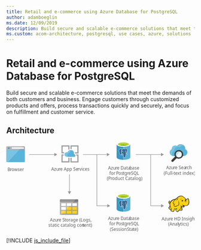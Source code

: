 ```yaml
---
title: Retail and e-commerce using Azure Database for PostgreSQL
author: adamboeglin
ms.date: 12/09/2019
description: Build secure and scalable e-commerce solutions that meet the demands of both customers and business. Engage customers through customized products and offers, process transactions quickly and securely, and focus on fulfillment and customer service.
ms.custom: acom-architecture, postgresql, use cases, azure, solutions
---
```

# Retail and e-commerce using Azure Database for PostgreSQL

Build secure and scalable e-commerce solutions that meet the demands of both customers and business. Engage customers through customized products and offers, process transactions quickly and securely, and focus on fulfillment and customer service. 


## Architecture

<svg class="architecture-diagram" aria-labelledby="retail-and-ecommerce-using-azure-database-for-postgresql" height="285.39" viewbox="0 0 595.565 285.39" width="595.565" xmlns="http://www.w3.org/2000/svg"><title id="retail-and-ecommerce-using-azure-database-for-postgresql">Retail and e-commerce using Azure Database for PostgreSQL</title><desc>Build secure and scalable e-commerce solutions that meet the demands of both customers and business. Engage customers through customized products and offers, process transactions quickly and securely, and focus on fulfillment and customer service.</desc><text fill="#5b5b5b" font-family="SegoeUI, Segoe UI" font-size="14" transform="translate(3.797 91.785)">B<tspan letter-spacing="-0.013em" x="8.025" y="0">r</tspan><tspan x="12.708" y="0">owser</tspan></text><path d="M0,61.653A2.354,2.354,0,0,0,2.347,64H56.338a2.354,2.354,0,0,0,2.347-2.347V24.915H0Z" fill="#59b4d9"></path><path d="M56.338,14H2.347A2.354,2.354,0,0,0,0,16.347v8.92H58.685v-8.92A2.354,2.354,0,0,0,56.338,14" fill="#a0a1a2"></path><path d="M2.347,14A2.354,2.354,0,0,0,0,16.347V61.653A2.354,2.354,0,0,0,2.347,64H4.93L51.174,14Z" fill="#fff" opacity="0.2" style="isolation: isolate"></path><rect fill="#fff" height="4.514" width="38.371" x="17.305" y="17.181"></rect><circle cx="7.9" cy="19.814" fill="#3999c6" r="2.633"></circle><text fill="#5b5b5b" font-family="SegoeUI, Segoe UI" font-size="14" transform="translate(321.778 87.285)">Azu<tspan letter-spacing="-0.013em" x="23.283" y="0">r</tspan><tspan x="27.966" y="0">e Data</tspan><tspan letter-spacing="-0.013em" x="67.929" y="0">b</tspan><tspan x="75.975" y="0">ase </tspan><tspan x="3.989" y="16.8">for </tspan><tspan letter-spacing="-0.037em" x="25.276" y="16.8">P</tspan><tspan x="32.597" y="16.8">os</tspan><tspan letter-spacing="-0.008em" x="46.741" y="16.8">t</tspan><tspan x="51.375" y="16.8">g</tspan><tspan letter-spacing="-0.013em" x="59.62" y="16.8">r</tspan><tspan x="64.302" y="16.8">eSQL</tspan><tspan x="-3.845" y="33.6">(P</tspan><tspan letter-spacing="-0.013em" x="8.22" y="33.6">r</tspan><tspan x="12.903" y="33.6">oduct Catalog)</tspan></text><text fill="#5b5b5b" font-family="SegoeUI, Segoe UI" font-size="14" transform="translate(321.778 247.285)">Azu<tspan letter-spacing="-0.013em" x="23.283" y="0">r</tspan><tspan x="27.966" y="0">e Data</tspan><tspan letter-spacing="-0.013em" x="67.929" y="0">b</tspan><tspan x="75.975" y="0">ase </tspan><tspan x="3.989" y="16.8">for </tspan><tspan letter-spacing="-0.037em" x="25.276" y="16.8">P</tspan><tspan x="32.597" y="16.8">os</tspan><tspan letter-spacing="-0.008em" x="46.741" y="16.8">t</tspan><tspan x="51.375" y="16.8">g</tspan><tspan letter-spacing="-0.013em" x="59.62" y="16.8">r</tspan><tspan x="64.302" y="16.8">eSQL</tspan><tspan x="5.472" y="33.6">(Session </tspan><tspan letter-spacing="-0.032em" x="59.688" y="33.6">S</tspan><tspan x="66.674" y="33.6">ta</tspan><tspan letter-spacing="-0.008em" x="78.542" y="33.6">t</tspan><tspan x="83.176" y="33.6">e)</tspan></text><text fill="#5b5b5b" font-family="SegoeUI, Segoe UI" font-size="14" transform="translate(142.145 90.785)">Azu<tspan letter-spacing="-0.013em" x="23.283" y="0">r</tspan><tspan x="27.966" y="0">e App Se</tspan><tspan letter-spacing="0.04em" x="83.207" y="0">r</tspan><tspan x="88.635" y="0">vices</tspan></text><text fill="#5b5b5b" font-family="SegoeUI, Segoe UI" font-size="14" transform="translate(505.337 86.785)">Azu<tspan letter-spacing="-0.013em" x="23.283" y="0">r</tspan><tspan x="27.966" y="0">e Sea</tspan><tspan letter-spacing="-0.013em" x="61.004" y="0">r</tspan><tspan x="65.687" y="0">ch</tspan><tspan x="-7.889" y="16.8">(Full-</tspan><tspan letter-spacing="-0.008em" x="23.475" y="16.8">t</tspan><tspan x="28.109" y="16.8">ext index)</tspan></text><text fill="#5b5b5b" font-family="SegoeUI, Segoe UI" font-size="14" transform="translate(138.088 251.785)">Azu<tspan letter-spacing="-0.013em" x="23.283" y="0">r</tspan><tspan x="27.966" y="0">e </tspan><tspan letter-spacing="-0.032em" x="39.122" y="0">S</tspan><tspan letter-spacing="-0.008em" x="46.108" y="0">t</tspan><tspan x="50.743" y="0">orage (Logs,</tspan><tspan x="-5.12" y="16.8">static catalog con</tspan><tspan letter-spacing="-0.008em" x="102.847" y="16.8">t</tspan><tspan x="107.481" y="16.8">ent)</tspan></text><line fill="none" stroke="#969696" stroke-miterlimit="10" stroke-width="1.5" x1="319.54" x2="242.275" y1="40.03" y2="40.03"></line><polygon fill="#969696" points="318.008 34.794 327.075 40.03 318.008 45.266 318.008 34.794"></polygon><line fill="none" stroke="#969696" stroke-miterlimit="10" stroke-width="1.5" x1="153.54" x2="72.275" y1="40.03" y2="40.03"></line><polygon fill="#969696" points="152.008 34.794 161.075 40.03 152.008 45.266 152.008 34.794"></polygon><path d="M196.051,61.22H178.123V43.4h3.672a9.513,9.513,0,0,1-.648-3.564V39.62h-6.8V65h25.488V49.88h-3.78Z" fill="#a0a1a2"></path><path d="M221.323,43.4h3.24V61.328H206.635V49.988h-3.78V65h25.488V39.62h-7.992a7.609,7.609,0,0,1,.972,3.564Z" fill="#a0a1a2"></path><path d="M178.123,32.6V14.78h17.928V25.148a10.021,10.021,0,0,1,3.78-1.728V11H174.343V36.38h7.344a10.249,10.249,0,0,1,2.376-3.672l-5.94-.108Z" fill="#a0a1a2"></path><path d="M206.635,22.988V14.78h17.928V32.708h-7.884a13.1,13.1,0,0,1,.54,3.672v.108h11.124V11H202.855V22.772c.324,0,.54-.108.864-.108A26.751,26.751,0,0,1,206.635,22.988Z" fill="#a0a1a2"></path><path d="M218.407,43.076a3.987,3.987,0,0,0-4-4h-.54a11.741,11.741,0,0,0,.432-2.808,10.628,10.628,0,0,0-20.736-3.348,8.425,8.425,0,0,0-2.376-.432,7.345,7.345,0,0,0,0,14.688h23.544a4.107,4.107,0,0,0,3.672-4.1" fill="#59b4d9"></path><path d="M195.079,47.18a7.341,7.341,0,0,1,3.564-12.312,5.967,5.967,0,0,1,2.376-.108,10.713,10.713,0,0,1,5.94-8.64,10.181,10.181,0,0,0-3.24-.54,10.57,10.57,0,0,0-10.044,7.344,8.425,8.425,0,0,0-2.376-.432,7.345,7.345,0,0,0,0,14.688h3.78Z" fill="#fff" opacity="0.2" style="isolation: isolate"></path><path d="M169.343,228.5a2.131,2.131,0,0,0,2.2,2.2h53.592a2.131,2.131,0,0,0,2.2-2.2v-38.4h-58Z" fill="#a0a1a2"></path><path d="M225.139,181.292H171.547a2.131,2.131,0,0,0-2.2,2.2v6.612h58V183.5a2.131,2.131,0,0,0-2.2-2.2" fill="#7a7a7a"></path><rect fill="#fff" height="8.816" width="14.616" x="191.151" y="193.936"></rect><rect fill="#fcd116" height="8.816" width="14.616" x="191.151" y="205.884"></rect><rect fill="#fcd116" height="8.816" width="14.616" x="208.551" y="205.884"></rect><rect fill="#fff" height="8.816" width="14.616" x="208.551" y="193.936"></rect><rect fill="#fff" height="8.816" width="14.616" x="173.751" y="193.936"></rect><rect fill="#fff" height="8.816" width="14.616" x="173.751" y="205.884"></rect><rect fill="#fcd116" height="8.816" width="14.616" x="173.751" y="217.716"></rect><rect fill="#fcd116" height="8.816" width="14.616" x="191.151" y="217.716"></rect><rect fill="#fcd116" height="8.816" width="14.616" x="208.551" y="217.716"></rect><path d="M171.547,181.292a2.37,2.37,0,0,0-2.2,2.2V228.5a2.37,2.37,0,0,0,2.2,2.2h2.436l45.936-49.416Z" fill="#fff" opacity="0.2" style="isolation: isolate"></path><path d="M565.623,22.9c0-.448.112-1.008.112-1.456a14.413,14.413,0,0,0-14.56-14.336,14.135,14.135,0,0,0-11.76,5.824,10.426,10.426,0,0,0-5.824-1.68A10.971,10.971,0,0,0,522.615,22.12v.9c-4.032,2.128-6.272,5.6-6.272,9.856,0,6.72,5.488,11.984,12.544,11.984H559.8c7.056,0,12.544-5.264,12.544-11.984A10.625,10.625,0,0,0,565.623,22.9Z" fill="#59b4d9"></path><path d="M524.183,38.36c0-4.592,2.352-8.176,6.72-10.416v-.9a11.754,11.754,0,0,1,17.808-9.856,15.487,15.487,0,0,1,12.544-6.384h0A15.172,15.172,0,0,0,551.175,7a14.535,14.535,0,0,0-11.76,5.936,10.426,10.426,0,0,0-5.824-1.68A10.971,10.971,0,0,0,522.615,22.12v.9c-4.032,2.128-6.272,5.6-6.272,9.856a11.877,11.877,0,0,0,9.408,11.648A12.584,12.584,0,0,1,524.183,38.36Z" fill="#fff" opacity="0.2" style="isolation: isolate"></path><path d="M554.759,41.72a9.692,9.692,0,0,1-9.408,7.392A8.526,8.526,0,0,1,543,48.776a10.058,10.058,0,0,1-3.136-1.456,10.293,10.293,0,0,1-2.464-2.464,9.8,9.8,0,0,1-1.456-7.728,9.692,9.692,0,0,1,9.408-7.392,8.526,8.526,0,0,1,2.352.336,9.758,9.758,0,0,1,5.936,4.368,9.232,9.232,0,0,1,1.12,7.28" fill="#fff"></path><path d="M554.759,41.72a9.692,9.692,0,0,1-9.408,7.392A8.526,8.526,0,0,1,543,48.776a10.058,10.058,0,0,1-3.136-1.456,10.293,10.293,0,0,1-2.464-2.464,9.8,9.8,0,0,1-1.456-7.728,9.692,9.692,0,0,1,9.408-7.392,8.526,8.526,0,0,1,2.352.336,9.758,9.758,0,0,1,5.936,4.368,9.232,9.232,0,0,1,1.12,7.28" fill="#59b4d9" opacity="0.1" style="isolation: isolate"></path><path d="M550.615,31.3a9.5,9.5,0,0,0-2.912-1.232,8.526,8.526,0,0,0-2.352-.336,9.692,9.692,0,0,0-9.408,7.392,9.3,9.3,0,0,0,1.456,7.728,7.847,7.847,0,0,0,.9,1.12A25.051,25.051,0,0,1,550.615,31.3" fill="#59b4d9" opacity="0.3" style="isolation: isolate"></path><path d="M557.223,32.312a13.834,13.834,0,0,0-8.512-6.272,17.291,17.291,0,0,0-3.36-.448,13.892,13.892,0,0,0-13.44,10.528,13.553,13.553,0,0,0,1.456,10.192l-10.528,10.64a3.654,3.654,0,0,0,0,5.04,3.8,3.8,0,0,0,5.152,0l10.528-10.64a14.179,14.179,0,0,0,3.584,1.456,17.291,17.291,0,0,0,3.36.448A13.892,13.892,0,0,0,558.9,42.728,14.127,14.127,0,0,0,557.223,32.312Zm-2.464,9.408a9.692,9.692,0,0,1-9.408,7.392A8.526,8.526,0,0,1,543,48.776a10.058,10.058,0,0,1-3.136-1.456,10.293,10.293,0,0,1-2.464-2.464,9.8,9.8,0,0,1-1.456-7.728,9.692,9.692,0,0,1,9.408-7.392,8.526,8.526,0,0,1,2.352.336,9.758,9.758,0,0,1,5.936,4.368A9.3,9.3,0,0,1,554.759,41.72Z" fill="#3e3e3e"></path><path d="M537.511,50.792a13.635,13.635,0,0,1-3.584-3.584c-.224-.336-.336-.56-.56-.9l-.9,1.008-.112.112a2.343,2.343,0,0,0,.448.672,16.758,16.758,0,0,0,3.92,4.032,2.676,2.676,0,0,0,.784.336l1.008-1.008C538.071,51.128,537.847,51.016,537.511,50.792Z" fill="#1e1e1e" opacity="0.5" style="isolation: isolate"></path><polygon fill="#fcd116" points="534.788 181.474 530.163 182.267 526.066 184.117 522.498 186.364 519.062 190.461 517.212 192.443 515.361 193.104 514.833 191.915 515.758 190.725 515.89 189.007 516.551 189.007 517.079 189.536 516.947 187.818 516.287 187.289 516.287 186.628 514.701 187.553 513.115 189.271 512.851 190.857 513.511 192.179 514.04 194.293 515.229 194.822 516.551 194.822 517.74 194.029 516.947 198.126 517.74 202.619 516.815 204.733 514.04 207.773 514.436 209.755 515.89 211.87 518.401 213.588 519.855 213.852 521.308 213.852 520.383 217.817 523.819 219.27 528.18 219.799 529.634 218.742 529.766 216.231 531.484 213.456 531.616 211.209 535.581 211.606 539.281 211.209 535.581 213.456 536.242 216.099 538.488 219.799 540.867 220.724 542.585 220.063 543.378 218.478 547.211 215.57 548.004 216.231 553.951 216.495 555.14 215.438 555.272 213.72 554.876 213.059 554.611 208.434 552.629 204.469 552.893 202.619 554.083 203.28 557.519 206.451 559.105 206.584 560.955 205.791 562.805 204.469 563.73 201.43 569.016 201.826 572.32 200.505 574.963 198.126 576.813 194.558 577.342 190.329 576.945 185.571 575.888 181.21 574.831 179.756 573.377 179.36 570.866 182.135 568.62 182.928 566.637 179.624 564.655 177.774 563.466 177.113 559.237 173.413 555.669 171.563 552.233 171.298 548.136 171.959 544.568 173.281 542.189 175.263 540.206 177.642 538.224 178.17 534.788 181.474"></polygon><polygon fill="#1e1e1e" points="516.947 197.461 517.476 198.122 517.608 197.329 517.212 197.329 516.947 197.461"></polygon><path d="M577.738,185.307a14.653,14.653,0,0,0-1.586-5.286c-.132-.132-.264-.4-.4-.529a5.457,5.457,0,0,0-1.454-.925,1.96,1.96,0,0,0-1.718,0c-.132.132-.264.132-.4.264a7.33,7.33,0,0,0-.793,1.057,9.318,9.318,0,0,1-.925,1.189,5.128,5.128,0,0,1-1.454.793,5.128,5.128,0,0,0-.793-1.454,12.4,12.4,0,0,0-1.189-1.586l-1.057-1.057-1.189-.793a29.418,29.418,0,0,1-3.172-2.511c-.4-.4-.925-.793-1.322-1.189a11.711,11.711,0,0,0-7-3.04,19.132,19.132,0,0,0-7.929,1.718,13.93,13.93,0,0,0-3.436,2.114,18.967,18.967,0,0,0-2.511,2.907,3.91,3.91,0,0,0-1.322.264,4.69,4.69,0,0,0-1.586,1.057,8.55,8.55,0,0,1-1.189,1.057h0l-1.057,1.057a28.952,28.952,0,0,0-6.872,1.718,19.8,19.8,0,0,0-5.683,3.436,9.936,9.936,0,0,0-1.982,2.114,21.524,21.524,0,0,0-1.454,2.247l-1.189,1.189a2.742,2.742,0,0,1-1.322.793h0a1.023,1.023,0,0,1-.4.132v-.132a3.389,3.389,0,0,0,.793-2.511c.132.132.132.264.264.4s.132.264.264.4l.264-.264.4.132a5.542,5.542,0,0,0,.132-2.114,1.816,1.816,0,0,0-.661-1.057c0-.132.132-.132.132-.264a1.91,1.91,0,0,0,.264-.925l-.264-.132h0l.264.132.4-.264-.529.132a8.585,8.585,0,0,0-3.568,2.247,5.868,5.868,0,0,0-1.057,1.454,2.949,2.949,0,0,0-.4,1.718,3.97,3.97,0,0,0,.793,1.454,8.422,8.422,0,0,0,.264.925,1.878,1.878,0,0,1,.264.793,2.746,2.746,0,0,0,1.454,1.322,3.221,3.221,0,0,0,1.586,0c-.132.661-.132,1.322-.264,1.982a27.663,27.663,0,0,0,.132,3.172,1.676,1.676,0,0,0,.132.793c0,.264.132.529.132.793a1.878,1.878,0,0,0-.264.793,5.523,5.523,0,0,1-.529,1.322l-1.057,1.057-.925.925-.264.264a1.625,1.625,0,0,0-.661,1.85,18.821,18.821,0,0,0,.661,2.114,8.032,8.032,0,0,0,1.322,1.85,14.113,14.113,0,0,0,3.3,2.114,3.92,3.92,0,0,0,2.114.264c0,.132,0,.264-.132.264a6.443,6.443,0,0,0-.4.925c-.793,1.85,0,2.775,1.322,3.3a12.99,12.99,0,0,0,2.114.661c.132,0,.264.132.529.132a19.751,19.751,0,0,0,3.7.793c1.454.132,2.775-.264,3.172-1.586a5.816,5.816,0,0,0,.264-1.322V216.76a7.076,7.076,0,0,1,.925-1.586c0-.132.132-.132.132-.264.264-.529.529-.793.529-1.189v-1.586a15.994,15.994,0,0,0,2.511.132h1.322c-.132,0-.264.132-.4.132a.129.129,0,0,0-.132.132c-1.189.529-1.189,1.718-.793,2.775a6.285,6.285,0,0,0,1.454,2.643,10.365,10.365,0,0,0,2.643,3.04c1.057.661,2.247.661,3.832-.132a2.746,2.746,0,0,0,1.322-1.454c.132-.132.264-.4.4-.529a19.778,19.778,0,0,1,1.982-1.586,5.6,5.6,0,0,1,.925-.661,4.4,4.4,0,0,0,.793.4,4.955,4.955,0,0,0,1.454.132h3.436a3.823,3.823,0,0,0,2.247-.4,2.286,2.286,0,0,0,1.057-1.982V213.72a1.757,1.757,0,0,0-.4-.925v-2.907a6.633,6.633,0,0,0-.264-1.586,6.442,6.442,0,0,0-.529-1.454c-.132-.4-.264-.661-.4-1.057l-.264.132h0l.264-.132h0a8.084,8.084,0,0,0-.661-1.586v-.4l.529.529.793.793a9.1,9.1,0,0,0,1.718,1.454,3.19,3.19,0,0,0,2.247.529,5.239,5.239,0,0,0,2.907-1.057,6.459,6.459,0,0,0,1.85-2.379c.132-.264.132-.529.264-.793,0-.264.132-.4.132-.661a15.132,15.132,0,0,0,4.229.132,11.72,11.72,0,0,0,3.832-1.057,9.717,9.717,0,0,0,3.832-3.832h0a14.938,14.938,0,0,0,1.85-5.947C578.267,189.932,578.135,187.553,577.738,185.307ZM557.915,201.3c-.4,1.322-1.057,3.568.793,3.965a2.354,2.354,0,0,0,1.982-.4,3.724,3.724,0,0,1-1.718,0,1.159,1.159,0,0,1-.925-.793c.132.132.4.132.925.264,1.322.264,2.643-.264,2.907-1.322a13.663,13.663,0,0,1,.4-1.586,8.422,8.422,0,0,0,.925.264c-.132.529-.4,1.057-.529,1.718a3.737,3.737,0,0,1-3.7,2.511c-1.454,0-2.247-.925-3.3-1.718-.661-.529-1.322-1.189-1.982-1.718a14.62,14.62,0,0,1-4.758-2.379,9.045,9.045,0,0,0,3.568,2.775,34.584,34.584,0,0,1-1.718,6.343c-.264,1.057-2.775,5.154-3.568,5.55-.529.264-3.568,2.907-4.229,3.3a5.93,5.93,0,0,1-1.454,1.718c-1.982,1.057-3.3-.925-4.361-2.643-.529-.793-1.85-3.04-.661-3.7,1.057-.529,1.718-1.057,2.907-1.718a4.016,4.016,0,0,0,.661.925c0-.4-.132-.661-.132-1.057a3.772,3.772,0,0,1,0-1.718c0-.529.132-1.189.132-1.718-.132.661-.529,1.189-.661,1.85a1.191,1.191,0,0,0-.132.661,21.353,21.353,0,0,1-7.665.132c-.132-.925-.4-1.982-.529-2.643V212.4a3.008,3.008,0,0,1-.529,2.114c-.4.793-.661.925-1.322,2.247a11.368,11.368,0,0,1-.132,2.114c-.4,1.322-3.965.264-4.89,0-1.189-.264-3.568-.793-3.04-2.379a19.168,19.168,0,0,0,1.189-4.758,25.648,25.648,0,0,1-4.493-11.1,13.782,13.782,0,0,1,.529-6.476,17.58,17.58,0,0,1,4.625-7.268c3.04-2.643,5.815-3.7,10.308-4.361-1.057,1.189-2.114,2.511-3.3,3.832a20.478,20.478,0,0,0-2.643,4.229c-1.057,2.114-1.057,2.907.4,4.625,1.189,1.586,1.85,2.247,2.247,3.832a8.559,8.559,0,0,0-.661,2.775c1.454,1.586,2.511,2.643,3.832,2.907a5.118,5.118,0,0,0,3.7-.4c2.643-1.322,5.154-3.172,8.194-3.3,1.454-3.436,1.322-6.343.529-9.779a58.531,58.531,0,0,1-.793-6.74,17.227,17.227,0,0,0-.264,6.872c.529,2.907.925,6.079-.529,8.59-2.775.264-5.154,1.85-7.665,3.172a4.364,4.364,0,0,1-3.172.264c-.793-.132-1.454-.793-2.643-2.114a6.139,6.139,0,0,1,.793-3.04,57.631,57.631,0,0,1,3.172-5.418c-1.322,1.718-2.643,3.172-3.7,4.758a12.324,12.324,0,0,0-1.982-3.172,2.784,2.784,0,0,1-.4-3.436,14.2,14.2,0,0,1,2.643-4.229c2.114-2.379,4.1-4.89,6.476-7.268A5.035,5.035,0,0,1,541,178.038c1.586-.264,3.04-.529,4.625-.925a26.978,26.978,0,0,1-4.493.4h0c1.454-1.85,2.247-2.907,4.625-3.965,5.815-2.511,9.515-2.775,14.008,1.057a31.639,31.639,0,0,0,3.436,2.775,5.816,5.816,0,0,0-1.322.264,5.038,5.038,0,0,1,1.982.132c.132.132.4.264.529.4a5.381,5.381,0,0,1,1.85,1.586,17.5,17.5,0,0,1,1.586,2.643c-.264-.132-.529-.132-.793-.264a.8.8,0,0,0-.529-.132,1.589,1.589,0,0,0-1.057.264h0a4.306,4.306,0,0,1-1.718.529,1.459,1.459,0,0,0,1.057,0h.132c-.132.132-.132.4-.264.661a2.249,2.249,0,0,0,.132.925h0c0,.132.132.132.132.264-.264.132-.4.132-.661.264a12.736,12.736,0,0,1,3.172,0c.132.4.132.661.264,1.057h-.4a1.808,1.808,0,0,0-1.85-.132c-2.247.529-1.718,1.85-2.775,3.832,1.057-1.322,1.057-2.775,2.775-3.172.4-.132.661-.264.925-.132a2.593,2.593,0,0,0-1.189,1.189c-.529,1.454-.132,2.511-.793,3.832.661-1.189.661-2.247,1.322-3.568.264-.4,1.057-1.189,1.454-1.189h.4a12.866,12.866,0,0,1,.132,2.114c-.132,1.189-.4,2.907-.529,3.568a9.474,9.474,0,0,0,1.189-3.568,10,10,0,0,0,0-3.965c-.4-1.85,1.454-1.454,2.511-2.379.793-.661,1.322-1.586,1.982-2.247s1.85.264,2.114,1.057a26.308,26.308,0,0,1,1.454,10.572c-.4,3.3-1.982,7-4.89,8.59-3.7,2.114-8.194.793-11.894-.4a9.44,9.44,0,0,1-1.982-1.057A2.969,2.969,0,0,1,557.915,201.3Zm-3.3,13.348c-.132,1.322-.529,1.454-1.85,1.454a27.623,27.623,0,0,1-3.3-.132A7.179,7.179,0,0,1,548,215.7c1.189-.925,3.3-4.625,3.7-5.947s.925-2.511,1.189-3.832a7.451,7.451,0,0,0,.529,1.586,7.821,7.821,0,0,1,.661,2.511,25.464,25.464,0,0,0,.132,3.172A2.045,2.045,0,0,1,554.611,214.645Zm-38.589-27.488a2.109,2.109,0,0,0-.4,1.057c-.4,1.454.132,2.775-1.189,3.832.661,1.189.529,1.718,1.982,1.189a5.457,5.457,0,0,0,1.454-.925c-.132.529-.4,1.057-.529,1.586,0,.132,0,.132-.132.264-1.057.4-2.379.661-2.907-.4a6.543,6.543,0,0,1-.529-1.718C512.058,190.329,514.569,187.95,516.022,187.157Zm.132,1.586a.8.8,0,0,1,.132-.529c0-.132,0-.132.132-.264.4.264.4.529.529,1.057C516.683,188.743,516.419,188.611,516.154,188.743Zm1.322,15.462a31.234,31.234,0,0,0,3.568,7.665h0a9.105,9.105,0,0,1-.4,1.057c-1.057,1.454-3.7-.661-4.493-1.454a5.346,5.346,0,0,1-1.586-2.907c-.132-.661,0-.661.529-1.189l1.982-1.982ZM567.827,182.4c0,.132.132.264.132.4l-.132.132c-.132-.132-.264-.4-.4-.529Zm-49.161,8.061Zm-2.114-3.172Zm-3.3,5.022Zm18.5,19.427Zm32.246-9.779Zm11.894-4.493Z" fill="#1e1e1e"></path><path d="M560.558,185.835a13.744,13.744,0,0,0-1.982.264c0-.264-.132-.4-.132-.661a1.876,1.876,0,0,0-1.189-1.057c.4-.264.925-.529,1.322-.793-1.057.529-2.247.4-3.172.925-.793.529-1.85,2.247-2.643,2.907a11.024,11.024,0,0,0,1.586-1.057,2.45,2.45,0,0,0,.264.925,2.082,2.082,0,0,0,.925.925,4.134,4.134,0,0,0-.661,1.322A11.547,11.547,0,0,1,560.558,185.835Z" fill="#1e1e1e"></path><path d="M551.043,183.853a5.216,5.216,0,0,1,3.3-4.1C551.175,180.549,550.647,181.871,551.043,183.853Z" fill="#1e1e1e"></path><path d="M556.2,198.919c-.132.4-.132,1.057-.264,1.454a5.72,5.72,0,0,1,.661-1.586c.264-.529.4-.529.925-.793a12.28,12.28,0,0,0,1.322-.661c-.4,0-1.057.264-1.454.264C556.461,197.729,556.329,197.994,556.2,198.919Z" fill="#1e1e1e"></path><path d="M539.281,181.078c-1.189,1.189-2.247,5.022-2.643,6.608.529-1.322,1.982-4.89,3.04-5.815a2.765,2.765,0,0,1,.793-.529c-.793,1.322-.661,1.586-.4,3.3a6.977,6.977,0,0,1,1.85-3.832c1.057-.264,2.114-.661,3.3-1.057-1.322.132-2.511.264-3.832.4C540.206,180.417,539.942,180.417,539.281,181.078Z" fill="#1e1e1e"></path><path d="M555.008,187.818a.887.887,0,0,1,1.586-.793v.132a8.551,8.551,0,0,0-1.189,1.057.422.422,0,0,1-.4-.4" fill="#fffacb"></path><text fill="#5b5b5b" font-family="SegoeUI, Segoe UI" font-size="14" transform="translate(490.961 247.657)">Azu<tspan letter-spacing="-0.013em" x="23.283" y="0">r</tspan><tspan x="27.966" y="0">e HD Insight</tspan><tspan x="20.665" y="16.8">(Anal</tspan><tspan letter-spacing="0.003em" x="52.356" y="16.8">y</tspan><tspan x="59.172" y="16.8">tics)</tspan></text><polyline fill="none" points="286.343 40 286.343 202 320.808 202" stroke="#969696" stroke-miterlimit="10" stroke-width="1.5"></polyline><polygon fill="#969696" points="319.276 207.236 328.343 202 319.276 196.764 319.276 207.236"></polygon><polyline fill="none" points="456.343 40 456.343 202 490.808 202" stroke="#969696" stroke-miterlimit="10" stroke-width="1.5"></polyline><polygon fill="#969696" points="489.276 207.236 498.343 202 489.276 196.764 489.276 207.236"></polygon><line fill="none" stroke="#969696" stroke-miterlimit="10" stroke-width="1.5" x1="490.54" x2="409.275" y1="40.03" y2="40.03"></line><polygon fill="#969696" points="489.008 34.794 498.075 40.03 489.008 45.266 489.008 34.794"></polygon><line fill="none" stroke="#969696" stroke-miterlimit="10" stroke-width="1.5" x1="199.675" x2="199.675" y1="157.895" y2="102.63"></line><polygon fill="#969696" points="204.91 156.363 199.675 165.43 194.439 156.363 204.91 156.363"></polygon><path d="M348.665,7.418V48.829c0,4.359,9.738,7.8,21.678,7.8V7.418Z" fill="#3998c5"></path><path d="M370.343,56.48h.34c11.867,0,21.338-3.431,21.338-7.777V7.418H370.343Z" fill="#59b3d8"></path><path d="M391.682,7.8c0,4.246-9.636,7.8-21.451,7.8s-21.566-3.556-21.566-7.8S358.3,0,370.116,0s21.566,3.556,21.566,7.8" fill="#fff"></path><path d="M387.318,7.341c0,2.868-7.685,5.162-17.092,5.162s-17.2-2.293-17.2-5.162,7.685-5.162,17.092-5.162,17.2,2.294,17.2,5.162" fill="#7fb900"></path><path d="M383.651,10.438c2.294-.912,3.556-1.95,3.556-3.1,0-2.868-7.685-5.162-17.092-5.162s-17.092,2.294-17.092,5.162c0,1.147,1.376,2.294,3.556,3.1,3.1-1.262,8.029-1.95,13.536-1.95a41.81,41.81,0,0,1,13.536,1.95" fill="#b7d332"></path><path d="M382.261,38.559c-3.414.7-3.649-.456-3.649-.456,3.6-5.349,5.112-12.138,3.811-13.8-3.547-4.532-9.692-2.389-9.79-2.333l-.033.006a12.176,12.176,0,0,0-2.28-.237,5.628,5.628,0,0,0-3.605,1.079s-10.955-4.513-10.446,5.674c.114,2.166,3.107,16.4,6.683,12.1,1.307-1.572,2.57-2.9,2.57-2.9a3.316,3.316,0,0,0,2.166.553l.062-.051a2.387,2.387,0,0,0,.025.613c-.921,1.026-.651,1.21-2.493,1.589-1.863.384-.767,1.067-.055,1.246a3.786,3.786,0,0,0,4.226-1.368l-.055.217a6.157,6.157,0,0,1,.57,3.326,9.172,9.172,0,0,0,.213,3.206c.284.773.57,2.514,2.989,2a3.571,3.571,0,0,0,3.217-3.431c.1-1.331.342-1.14.352-2.326l.188-.563c.217-1.806.034-2.389,1.279-2.117l.3.026a6.9,6.9,0,0,0,2.823-.475c1.518-.7,2.417-1.88.921-1.571Z" fill="#336790"></path><path d="M367.85,29.623a1.453,1.453,0,0,0-.494-.154,1.058,1.058,0,0,0-.727.1.265.265,0,0,0-.114.177c-.032.228.307.657.731.716a.78.78,0,0,0,.1.007.8.8,0,0,0,.723-.464l.011-.04C368.1,29.894,368.081,29.75,367.85,29.623Z" fill="#fff"></path><path d="M377.284,29.267a1.356,1.356,0,0,0-.49-.01c-.355.051-.7.21-.669.42l.006.021a.723.723,0,0,0,.659.423.74.74,0,0,0,.093-.006.864.864,0,0,0,.486-.267.555.555,0,0,0,.184-.371C377.535,29.379,377.439,29.3,377.284,29.267Z" fill="#fff"></path><path d="M383.293,38.515c-.164-.5-.883-.353-1.119-.3-2.4.5-3.079.007-3.219-.131a28.037,28.037,0,0,0,3.721-8.365c.665-2.66.652-4.771-.029-5.641a7.776,7.776,0,0,0-6.043-2.987,11.694,11.694,0,0,0-4.042.539l-.029.007-.046.016h0l-.041.016a9.41,9.41,0,0,0-2.14-.278,6.073,6.073,0,0,0-3.619,1.026,15.831,15.831,0,0,0-3.461-.87,7.157,7.157,0,0,0-5.116.921c-1.586,1.125-2.322,3.147-2.179,6.007.07,1.349,2.043,12.093,5.141,13.127a1.893,1.893,0,0,0,2.1-.835c1.1-1.327,2.135-2.429,2.394-2.7a3.779,3.779,0,0,0,1.8.479,1.619,1.619,0,0,0,.015.19c-.114.129-.217.259-.325.4-.414.527-.512.651-1.854.928-.544.114-1.268.324-1.279.863s.746.878,1.193.989a4.075,4.075,0,0,0,4.154-1.006,27.674,27.674,0,0,0,.4,6.385,2.973,2.973,0,0,0,2.855,2.2,4.586,4.586,0,0,0,.953-.108A3.611,3.611,0,0,0,376.8,46c.2-1.14.539-3.912.684-5.307a3.518,3.518,0,0,0,1.279.194,7.076,7.076,0,0,0,2.686-.506C382.3,39.974,383.5,39.151,383.293,38.515ZM377.188,40c-.059.779-.509,4.531-.743,5.892a3.017,3.017,0,0,1-2.836,2.872,2.4,2.4,0,0,1-3.04-1.51q-.033-.1-.058-.2a33.7,33.7,0,0,1-.331-7.441.3.3,0,0,0-.032-.139,1.608,1.608,0,0,0-.058-.285,1.568,1.568,0,0,0-.77-.933l-.038-.019a1.14,1.14,0,0,0-.993-.059,8.076,8.076,0,0,1,.409-1.3l.064-.171c.073-.2.161-.391.255-.607.5-1.117,1.19-2.645.441-6.107a2.106,2.106,0,0,0-2.421-1.735q-.063.01-.125.025a6.209,6.209,0,0,0-2.408.859,9.229,9.229,0,0,1,2.115-5.633,5.223,5.223,0,0,1,3.939-1.482,8.125,8.125,0,0,1,5.929,2.589,9.613,9.613,0,0,1,2.166,3.558c-1.627-.195-2.721.1-3.259.865-1.14,1.637.665,4.881,1.535,6.441.148.266.3.54.35.657A5.764,5.764,0,0,0,378.2,37.6a3.114,3.114,0,0,1,.307.424l-.074.021c-.461.124-1.322.366-1.244,1.945Zm-15.973.844c-1.02-.336-2.152-2.385-3.188-5.757a36.834,36.834,0,0,1-1.444-6.588c-.129-2.588.5-4.395,1.882-5.371a5.59,5.59,0,0,1,3.257-.876,14.088,14.088,0,0,1,4.25.772h0a2.63,2.63,0,0,0-.2.18c-2.368,2.39-2.284,6.494-2.28,6.666v.02a19.726,19.726,0,0,1-.069,3.839,4.221,4.221,0,0,0,1.112,3.534,3.679,3.679,0,0,0,.378.336c-.388.412-1.311,1.413-2.309,2.615h0c-.48.574-.937.779-1.393.628Zm3.423-7a20.524,20.524,0,0,0,.08-3.939,4.8,4.8,0,0,1,3.193-1,1.382,1.382,0,0,1,1.162,1.209c.7,3.26.092,4.622-.4,5.718-.095.211-.193.429-.274.644l-.064.171a10.027,10.027,0,0,0-.412,1.265,3.1,3.1,0,0,1-2.327-.99,3.678,3.678,0,0,1-.957-3.084Zm3.347,5.14a.307.307,0,0,0,.03-.038.523.523,0,0,1,.7-.169l.051.026a.959.959,0,0,1,.416,1.254,3.479,3.479,0,0,1-3.893,1.254h0a1.674,1.674,0,0,1-.729-.358,1.746,1.746,0,0,1,.767-.276c1.5-.307,1.71-.509,2.22-1.154.114-.146.255-.325.445-.536Zm9.612-3.093c-.059-.145-.192-.381-.374-.709l-.008-.014c-.745-1.335-2.488-4.462-1.568-5.778a2.085,2.085,0,0,1,1.807-.656,7.5,7.5,0,0,1,.987.074,8.153,8.153,0,0,1-.124,1.31,10.892,10.892,0,0,0-.148,1.387,10.416,10.416,0,0,0,.114,1.571,5.552,5.552,0,0,1-.352,3.451,4.186,4.186,0,0,1-.333-.64Zm4.156-5.685a31.493,31.493,0,0,1-3.267,7.253c-.051-.073-.114-.154-.194-.251l-.073-.093-.021-.025a5.827,5.827,0,0,0,.57-4.1,9.9,9.9,0,0,1-.1-1.467,10.483,10.483,0,0,1,.143-1.316,7.952,7.952,0,0,0,.13-1.6.523.523,0,0,0,.017-.2,9.767,9.767,0,0,0-5.594-6.4c5.106-1.247,7.754,1.3,8.666,2.456.684.87.583,2.911-.273,5.746Zm-3.408,8.438a1.837,1.837,0,0,0,.228-.075,1.544,1.544,0,0,0,.16.122,5.1,5.1,0,0,0,3.576.13,1.95,1.95,0,0,1,.328-.043,4.073,4.073,0,0,1-1.444,1.026,5.6,5.6,0,0,1-3.561.263c-.062-.036-.075-.063-.076-.07-.064-1.108.371-1.23.8-1.349Z" fill="#fff"></path><path d="M348.665,171.418v41.411c0,4.359,9.738,7.8,21.678,7.8V171.418Z" fill="#3998c5"></path><path d="M370.343,220.48h.34c11.867,0,21.338-3.431,21.338-7.777V171.418H370.343Z" fill="#59b3d8"></path><path d="M391.682,171.8c0,4.246-9.636,7.8-21.451,7.8s-21.566-3.556-21.566-7.8,9.636-7.8,21.451-7.8,21.566,3.556,21.566,7.8" fill="#fff"></path><path d="M387.318,171.341c0,2.868-7.685,5.162-17.092,5.162s-17.2-2.293-17.2-5.162,7.685-5.162,17.092-5.162,17.2,2.294,17.2,5.162" fill="#7fb900"></path><path d="M383.651,174.438c2.294-.912,3.556-1.95,3.556-3.1,0-2.868-7.685-5.162-17.092-5.162s-17.092,2.294-17.092,5.162c0,1.147,1.376,2.294,3.556,3.1,3.1-1.262,8.029-1.95,13.536-1.95a41.81,41.81,0,0,1,13.536,1.95" fill="#b7d332"></path><path d="M382.261,202.559c-3.414.7-3.649-.456-3.649-.456,3.6-5.349,5.112-12.138,3.811-13.8-3.547-4.532-9.692-2.389-9.79-2.333l-.033.006a12.176,12.176,0,0,0-2.28-.237,5.628,5.628,0,0,0-3.605,1.079s-10.955-4.513-10.446,5.674c.114,2.166,3.107,16.4,6.683,12.1,1.307-1.572,2.57-2.9,2.57-2.9a3.316,3.316,0,0,0,2.166.553l.062-.051a2.387,2.387,0,0,0,.025.613c-.921,1.026-.651,1.21-2.493,1.589-1.863.384-.767,1.067-.055,1.246a3.786,3.786,0,0,0,4.226-1.368l-.055.217a6.157,6.157,0,0,1,.57,3.326,9.172,9.172,0,0,0,.213,3.206c.284.773.57,2.514,2.989,2a3.571,3.571,0,0,0,3.217-3.431c.1-1.331.342-1.14.352-2.326l.188-.563c.217-1.806.034-2.389,1.279-2.117l.3.026a6.9,6.9,0,0,0,2.823-.475c1.518-.7,2.417-1.88.921-1.571Z" fill="#336790"></path><path d="M367.85,193.623a1.453,1.453,0,0,0-.494-.154,1.058,1.058,0,0,0-.727.1.265.265,0,0,0-.114.177c-.032.228.307.657.731.716a.78.78,0,0,0,.1.007.8.8,0,0,0,.723-.464l.011-.04C368.1,193.894,368.081,193.75,367.85,193.623Z" fill="#fff"></path><path d="M377.284,193.267a1.356,1.356,0,0,0-.49-.01c-.355.051-.7.21-.669.42l.006.021a.723.723,0,0,0,.659.423.74.74,0,0,0,.093-.006.864.864,0,0,0,.486-.267.555.555,0,0,0,.184-.371C377.535,193.379,377.439,193.3,377.284,193.267Z" fill="#fff"></path><path d="M383.293,202.515c-.164-.5-.883-.353-1.119-.3-2.4.5-3.079.007-3.219-.131a28.037,28.037,0,0,0,3.721-8.365c.665-2.66.652-4.771-.029-5.641a7.776,7.776,0,0,0-6.043-2.987,11.694,11.694,0,0,0-4.042.539l-.029.007-.046.016h0l-.041.016a9.41,9.41,0,0,0-2.14-.278,6.073,6.073,0,0,0-3.619,1.026,15.831,15.831,0,0,0-3.461-.87,7.157,7.157,0,0,0-5.116.921c-1.586,1.125-2.322,3.147-2.179,6.007.07,1.349,2.043,12.093,5.141,13.127a1.893,1.893,0,0,0,2.1-.835c1.1-1.327,2.135-2.429,2.394-2.7a3.779,3.779,0,0,0,1.8.479,1.619,1.619,0,0,0,.015.19c-.114.129-.217.259-.325.4-.414.527-.512.651-1.854.928-.544.114-1.268.324-1.279.863s.746.878,1.193.989a4.075,4.075,0,0,0,4.154-1.006,27.674,27.674,0,0,0,.4,6.385,2.973,2.973,0,0,0,2.855,2.2,4.586,4.586,0,0,0,.953-.108A3.611,3.611,0,0,0,376.8,210c.2-1.14.539-3.912.684-5.307a3.518,3.518,0,0,0,1.279.194,7.076,7.076,0,0,0,2.686-.506C382.3,203.974,383.5,203.151,383.293,202.515Zm-6.1,1.482c-.059.779-.509,4.531-.743,5.892a3.017,3.017,0,0,1-2.836,2.872,2.4,2.4,0,0,1-3.04-1.51q-.033-.1-.058-.2a33.7,33.7,0,0,1-.331-7.441.3.3,0,0,0-.032-.139,1.608,1.608,0,0,0-.058-.285,1.568,1.568,0,0,0-.77-.933l-.038-.019a1.14,1.14,0,0,0-.993-.059,8.076,8.076,0,0,1,.409-1.3l.064-.171c.073-.2.161-.391.255-.607.5-1.117,1.19-2.645.441-6.107a2.106,2.106,0,0,0-2.421-1.735q-.063.01-.125.025a6.209,6.209,0,0,0-2.408.859,9.229,9.229,0,0,1,2.115-5.633,5.223,5.223,0,0,1,3.939-1.482,8.125,8.125,0,0,1,5.929,2.589,9.613,9.613,0,0,1,2.166,3.558c-1.627-.195-2.721.1-3.259.865-1.14,1.637.665,4.881,1.535,6.441.148.266.3.54.35.657a5.764,5.764,0,0,0,.918,1.474,3.114,3.114,0,0,1,.307.424l-.074.021c-.461.124-1.322.366-1.244,1.945Zm-15.973.844c-1.02-.336-2.152-2.385-3.188-5.757a36.834,36.834,0,0,1-1.444-6.588c-.129-2.588.5-4.395,1.882-5.371a5.59,5.59,0,0,1,3.257-.876,14.088,14.088,0,0,1,4.25.772h0a2.63,2.63,0,0,0-.2.18c-2.368,2.39-2.284,6.494-2.28,6.666v.02a19.726,19.726,0,0,1-.069,3.839,4.221,4.221,0,0,0,1.112,3.534,3.679,3.679,0,0,0,.378.336c-.388.412-1.311,1.413-2.309,2.615h0c-.48.574-.937.779-1.393.628Zm3.423-7a20.524,20.524,0,0,0,.08-3.939,4.8,4.8,0,0,1,3.193-1,1.382,1.382,0,0,1,1.162,1.209c.7,3.26.092,4.622-.4,5.718-.095.211-.193.429-.274.644l-.064.171a10.027,10.027,0,0,0-.412,1.265,3.1,3.1,0,0,1-2.327-.99,3.678,3.678,0,0,1-.957-3.084Zm3.347,5.14a.307.307,0,0,0,.03-.038.523.523,0,0,1,.7-.169l.051.026a.959.959,0,0,1,.416,1.254,3.479,3.479,0,0,1-3.893,1.254h0a1.674,1.674,0,0,1-.729-.358,1.746,1.746,0,0,1,.767-.276c1.5-.307,1.71-.509,2.22-1.154.114-.146.255-.325.445-.536Zm9.612-3.093c-.059-.145-.192-.381-.374-.709l-.008-.014c-.745-1.335-2.488-4.462-1.568-5.778a2.085,2.085,0,0,1,1.807-.656,7.5,7.5,0,0,1,.987.074,8.153,8.153,0,0,1-.124,1.31,10.892,10.892,0,0,0-.148,1.387,10.416,10.416,0,0,0,.114,1.571,5.552,5.552,0,0,1-.352,3.451,4.186,4.186,0,0,1-.333-.64Zm4.156-5.685a31.493,31.493,0,0,1-3.267,7.253c-.051-.073-.114-.154-.194-.251l-.073-.093-.021-.025a5.827,5.827,0,0,0,.57-4.1,9.9,9.9,0,0,1-.1-1.467,10.483,10.483,0,0,1,.143-1.316,7.952,7.952,0,0,0,.13-1.6.523.523,0,0,0,.017-.2,9.767,9.767,0,0,0-5.594-6.4c5.106-1.247,7.754,1.3,8.666,2.456.684.87.583,2.911-.273,5.746Zm-3.408,8.438a1.837,1.837,0,0,0,.228-.075,1.544,1.544,0,0,0,.16.122,5.1,5.1,0,0,0,3.576.13,1.95,1.95,0,0,1,.328-.043,4.073,4.073,0,0,1-1.444,1.026,5.6,5.6,0,0,1-3.561.263c-.062-.036-.075-.063-.076-.07-.064-1.108.371-1.23.8-1.349Z" fill="#fff"></path></svg>

[!INCLUDE [js_include_file](../_js/index.md)]
